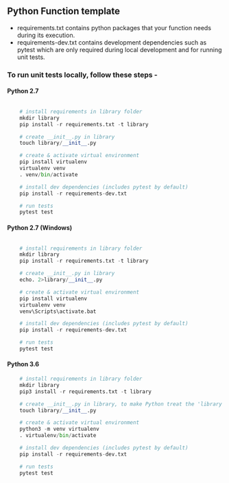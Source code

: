 ## Python Function template

* requirements.txt contains python packages that your function needs during its execution.
* requirements-dev.txt contains development dependencies such as pytest which are only required during local development and for running unit tests.

### To run unit tests locally, follow these steps -

#### Python 2.7

```python

    # install requirements in library folder
    mkdir library
    pip install -r requirements.txt -t library

    # create __init__.py in library
    touch library/__init__.py

    # create & activate virtual environment
    pip install virtualenv
    virtualenv venv
    . venv/bin/activate

    # install dev dependencies (includes pytest by default)
    pip install -r requirements-dev.txt

    # run tests
    pytest test
```

#### Python 2.7 (Windows)

```python

    # install requirements in library folder
    mkdir library
    pip install -r requirements.txt -t library

    # create __init__.py in library
    echo. 2>library/__init__.py

    # create & activate virtual environment
    pip install virtualenv
    virtualenv venv
    venv\Scripts\activate.bat

    # install dev dependencies (includes pytest by default)
    pip install -r requirements-dev.txt

    # run tests
    pytest test

```

#### Python 3.6

```python
    # install requirements in library folder
    mkdir library
    pip3 install -r requirements.txt -t library

    # create __init__.py in library, to make Python treat the 'library' as a package
    touch library/__init__.py

    # create & activate virtual environment
    python3 -m venv virtualenv
    . virtualenv/bin/activate

    # install dev dependencies (includes pytest by default)
    pip install -r requirements-dev.txt

    # run tests
    pytest test
```



